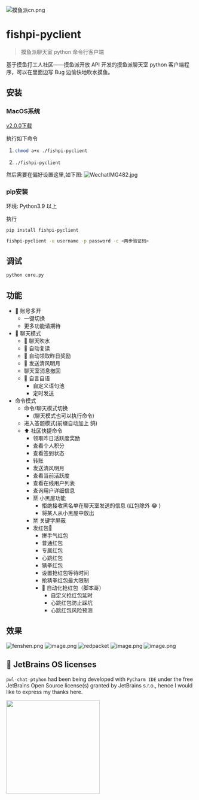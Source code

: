   ![摸鱼派cn.png](https://b3logfile.com/file/2023/05/摸鱼派-cn-owZQT8f.png)

# fishpi-pyclient

> 摸鱼派聊天室 python 命令行客户端

基于摸鱼打工人社区——摸鱼派开放 API 开发的摸鱼派聊天室 python 客户端程序，可以在里面边写 Bug 边愉快地吹水摸鱼。

## 安装

### MacOS系统

[v2.0.0下载](https://github.com/gakkiyomi/fishpi-pyclient/releases/download/v2.0.0/fishpi-pyclient)

执行如下命令

1. ```bash
   chmod a+x ./fishpi-pyclient
   ```

2. ```bash
   ./fishpi-pyclient
   ```

然后需要在偏好设置这里,如下图:
![WechatIMG482.jpg](https://file.fishpi.cn/2023/12/WechatIMG482-3c599a0e.jpg)

### pip安装

环境: Python3.9 以上

执行

```bash
pip install fishpi-pyclient
```

```bash
fishpi-pyclient -u username -p password -c <两步验证码>
```

## 调试

```bash
python core.py
```

## 功能

- 🥷 账号多开
  - 一键切换
  - 更多功能请期待
- 💬 聊天模式
  - 💬 聊天吹水
  - 🤖️ 自动复读
  - 🤖️ 自动领取昨日奖励
  - 🌛 发送清风明月
  - 聊天室消息撤回
  - 🧠 自言自语
    - 自定义语句池
    - 定时发送
- 命令模式
  - 命令/聊天模式切换
    - (聊天模式也可以执行命令)
  - 进入答题模式(前缀自动加上 鸽)
  - ⬆️ 社区快捷命令
    - 领取昨日活跃度奖励
    - 查看个人积分
    - 查看签到状态
    - 转账
    - 发送清风明月
    - 查看当前活跃度
    - 查看在线用户列表
    - 查询用户详细信息
    - 🈲️ 小黑屋功能
      - 拒绝接收黑名单在聊天室发送的信息 (红包除外 😂 )
      - 将某人从小黑屋中放出
    - 🈲️ 关键字屏蔽  
    - 发红包🧧
      - 拼手气红包
      - 普通红包
      - 专属红包
      - 心跳红包
      - 猜拳红包
      - 设置抢红包等待时间
      - 抢猜拳红包最大限制
      - 🧧 自动化抢红包（脚本哥）
        - 自定义抢红包延时
        - 心跳红包防止踩坑
        - 心跳红包风险预测

## 效果

![fenshen.png](https://file.fishpi.cn/2023/12/账号分身-0a25be81.png)
![image.png](https://file.fishpi.cn/2023/06/image-d4da9bf7.png)
![redpacket](https://file.fishpi.cn/2023/06/image-d0ad7756.png)
![image.png](https://pwl.stackoverflow.wiki/2022/01/image-f74aae7e.png)
![image.png](https://pwl.stackoverflow.wiki/2022/01/image-1b685256.png)

## 🔑 JetBrains OS licenses

`pwl-chat-ptyhon` had been being developed with `PyCharm IDE` under the free JetBrains Open Source license(s) granted by JetBrains s.r.o., hence I would like to express my thanks here.

<a href="https://www.jetbrains.com/?from=pwl-chat-ptyhon" target="_blank"><img src="https://b3logfile.com/file/2021/05/jetbrains-variant-2-42d96aa4.png" width="250" align="middle"/></a>
